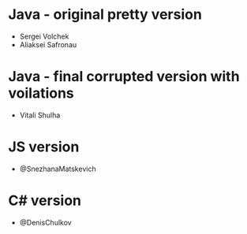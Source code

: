 Java - original pretty version
=======================
* Sergei Volchek
* Aliaksei Safronau

Java - final corrupted version with voilations
=======================================
* Vitali Shulha

JS version
==========
* @SnezhanaMatskevich

C# version
==========
* @DenisChulkov